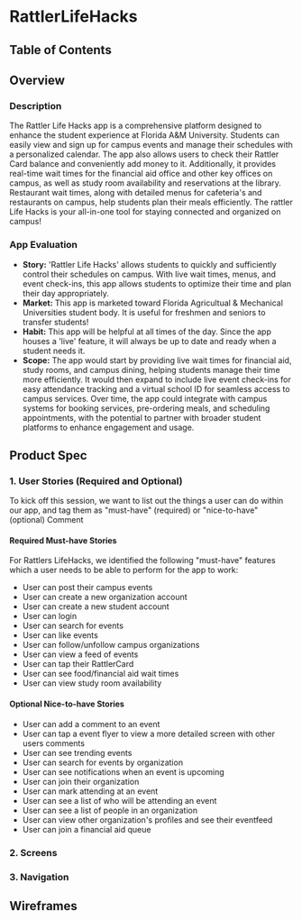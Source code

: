 # RattlerLifeHacks
## **Table of Contents**
## Overview
### Description


The Rattler Life Hacks app is a comprehensive platform designed to enhance the student experience at Florida A&M University. Students can easily view and sign up for campus events and manage their schedules with a personalized calendar. The app also allows users to check their Rattler Card balance and conveniently add money to it. Additionally, it provides real-time wait times for the financial aid office and other key offices on campus, as well as study room availability and reservations at the library. Restaurant wait times, along with detailed menus for cafeteria's and restaurants on campus, help students plan their meals efficiently. The rattler Life Hacks is your all-in-one tool for staying connected and organized on campus!


### App Evaluation
- **Story:** 'Rattler Life Hacks' allows students to quickly and sufficiently control their schedules on campus. With live wait times, menus, and event check-ins, this app allows students to optimize their time and plan their day appropriately.
- **Market:** This app is marketed toward Florida Agricultual & Mechanical Universities student body. It is useful for freshmen and seniors to transfer students!
- **Habit:** This app will be helpful at all times of the day. Since the app houses a 'live' feature, it will always be up to date and ready when a student needs it.
- **Scope:** The app would start by providing live wait times for financial aid, study rooms, and campus dining, helping students manage their time more efficiently. It would then expand to include live event check-ins for easy attendance tracking and a virtual school ID for seamless access to campus services. Over time, the app could integrate with campus systems for booking services, pre-ordering meals, and scheduling appointments, with the potential to partner with broader student platforms to enhance engagement and usage.
## Product Spec
### 1. User Stories (Required and Optional)
<p>To kick off this session, we want to list out the things a user can do within our app, and tag them as "must-have" (required) or "nice-to-have" (optional)
Comment</p>

#### Required Must-have Stories

<p>For Rattlers LifeHacks, we identified the following "must-have" features which a user needs to be able to perform for the app to work:</p>

<ul> 
<li>User can post their campus events</li>
<li>User can create a new organization account</li>
<li>User can create a new student account</li>
<li>User can login</li>
<li>User can search for events</li>
<li>User can like events</li>
<li>User can follow/unfollow campus organizations</li>
<li>User can view a feed of events</li>
<li>User can tap their RattlerCard</li>
<li>User can see food/financial aid wait times</li>
<li>User can view study room availability</li>
</ul>

#### Optional Nice-to-have Stories

<ul>
<li>User can add a comment to an event</li>
<li>User can tap a event flyer to view a more detailed screen with other users comments</li>
<li>User can see trending events</li>
<li>User can search for events by organization</li>
<li>User can see notifications when an event is upcoming</li>
<li>User can join their organization</li>
<li>User can mark attending at an event</li>
<li>User can see a list of who will be attending an event</li>
<li>User can see a list of people in an organization</li>
<li>User can view other organization's profiles and see their eventfeed</li>
<li>User can join a financial aid queue</li>
</ul>

### 2. Screens 
### 3. Navigation
## Wireframes
